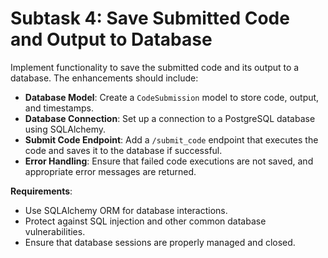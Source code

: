 # Subtask 4: Save Submitted Code and Output to Database

Implement functionality to save the submitted code and its output to a database. The enhancements should include:

- **Database Model**: Create a `CodeSubmission` model to store code, output, and timestamps.
- **Database Connection**: Set up a connection to a PostgreSQL database using SQLAlchemy.
- **Submit Code Endpoint**: Add a `/submit_code` endpoint that executes the code and saves it to the database if successful.
- **Error Handling**: Ensure that failed code executions are not saved, and appropriate error messages are returned.

**Requirements**:

- Use SQLAlchemy ORM for database interactions.
- Protect against SQL injection and other common database vulnerabilities.
- Ensure that database sessions are properly managed and closed.
